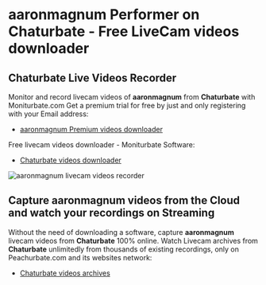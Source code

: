 # aaronmagnum Performer on Chaturbate - Free LiveCam videos downloader

## Chaturbate Live Videos Recorder

Monitor and record livecam videos of **aaronmagnum** from **Chaturbate** with Moniturbate.com
Get a premium trial for free by just and only registering with your Email address:
* [aaronmagnum Premium videos downloader](https://moniturbate.com/request-demo-licence-key.html)

Free livecam videos downloader - Moniturbate Software:
* [Chaturbate videos downloader](https://moniturbate.com/moniturbate-download-software.html)

![aaronmagnum livecam videos recorder](https://peachurnet.com/templates/moniturbate-software.png)


## Capture aaronmagnum videos from the Cloud and watch your recordings on Streaming

Without the need of downloading a software, capture **aaronmagnum** livecam videos from **Chaturbate** 100% online.
Watch Livecam archives from **Chaturbate** unlimitedly from thousands of existing recordings, only on Peachurbate.com and its websites network:
* [Chaturbate videos archives](https://peachurnet.com/)